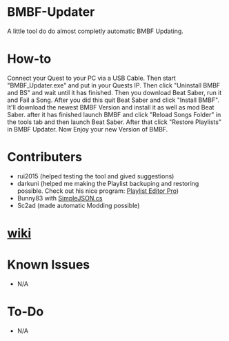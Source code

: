 # BMBF-Updater
A little tool do do almost completly automatic BMBF Updating.
# How-to
Connect your Quest to your PC via a USB Cable. Then start "BMBF_Updater.exe" and put in your Quests IP. Then click "Uninstall BMBF and BS" and wait until it has finished. Then you download Beat Saber, run it and Fail a Song. After you did this quit Beat Saber and click "Install BMBF". It'll download the newest BMBF Version and install it as well as mod Beat Saber. after it has finished launch BMBF and click "Reload Songs Folder" in the tools tab and then launch Beat Saber. After that click "Restore Playlists" in BMBF Updater. Now Enjoy your new Version of BMBF.
# Contributers
- rui2015 (helped testing the tool and gived suggestions)
- darkuni (helped me making the Playlist backuping and restoring possible. Check out his nice program: [Playlist Editor Pro](https://beatsaberquest.com/bmbf/my-tools/playlist-editor-pro/#:~:text=Playlist%20Editor%20Pro%20is%20a,details%20and%20download%20it%20here.))
- Bunny83 with [SimpleJSON.cs](https://github.com/Bunny83/SimpleJSON/blob/master/SimpleJSON.cs)
- Sc2ad (made automatic Modding possible)
# [wiki](https://github.com/ComputerElite/wiki)
# Known Issues
- N/A
# To-Do
- N/A
